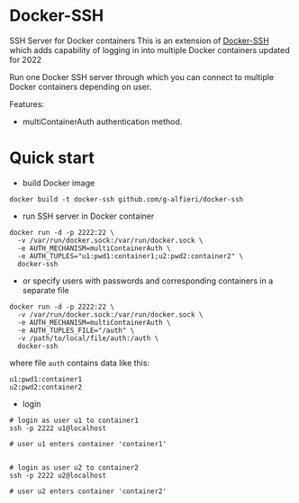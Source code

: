 # Docker-SSH

SSH Server for Docker containers
This is an extension of [Docker-SSH](https://github.com/maxivak/docker-ssh) which adds  capability of logging in into multiple Docker containers updated for 2022

Run one Docker SSH server through which you can connect to multiple Docker containers depending on user.



Features:
* multiContainerAuth authentication method.


# Quick start

* build Docker image
```
docker build -t docker-ssh github.com/g-alfieri/docker-ssh
```

* run SSH server in Docker container
```
docker run -d -p 2222:22 \
  -v /var/run/docker.sock:/var/run/docker.sock \
  -e AUTH_MECHANISM=multiContainerAuth \
  -e AUTH_TUPLES="u1:pwd1:container1;u2:pwd2:container2" \
  docker-ssh
```

* or specify users with passwords and corresponding containers in a separate file
```
docker run -d -p 2222:22 \
  -v /var/run/docker.sock:/var/run/docker.sock \
  -e AUTH_MECHANISM=multiContainerAuth \
  -e AUTH_TUPLES_FILE="/auth" \
  -v /path/to/local/file/auth:/auth \
  docker-ssh
```

where file `auth` contains data like this:
```
u1:pwd1:container1
u2:pwd2:container2

```


* login

```
# login as user u1 to container1
ssh -p 2222 u1@localhost

# user u1 enters container 'container1'


# login as user u2 to container2
ssh -p 2222 u2@localhost

# user u2 enters container 'container2'


```
